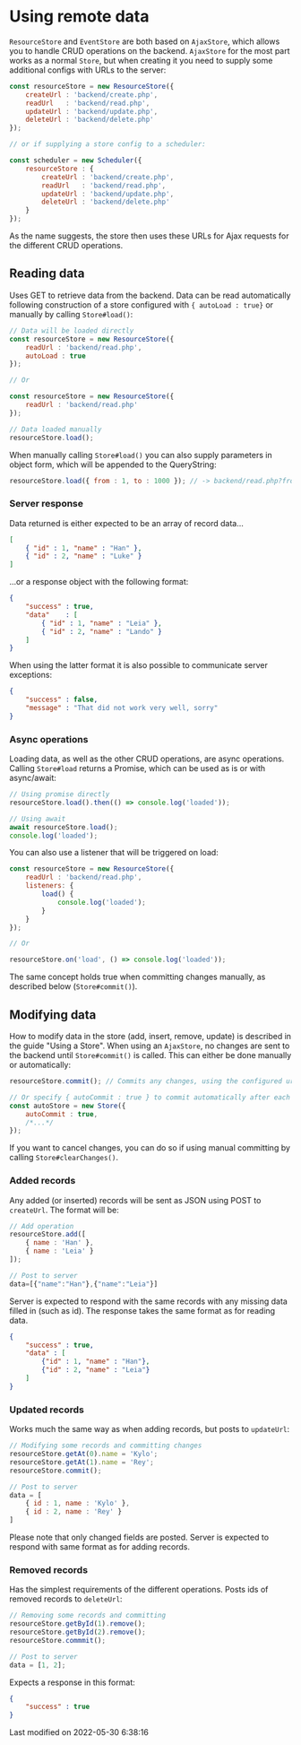 # Using remote data

`ResourceStore` and `EventStore` are both based on `AjaxStore`, which allows you to handle CRUD operations on the
backend.
`AjaxStore` for the most part works as a normal `Store`, but when creating it you need to supply some additional configs
with URLs to the server:

```javascript
const resourceStore = new ResourceStore({
    createUrl : 'backend/create.php',
    readUrl   : 'backend/read.php',
    updateUrl : 'backend/update.php',
    deleteUrl : 'backend/delete.php'
});

// or if supplying a store config to a scheduler:

const scheduler = new Scheduler({
    resourceStore : {
        createUrl : 'backend/create.php',
        readUrl   : 'backend/read.php',
        updateUrl : 'backend/update.php',
        deleteUrl : 'backend/delete.php'
    }
});
```

As the name suggests, the store then uses these URLs for Ajax requests for the different CRUD operations.

## Reading data

Uses GET to retrieve data from the backend. Data can be read automatically following construction of a store configured
with `{ autoLoad : true}` or manually by calling `Store#load()`:

```javascript
// Data will be loaded directly
const resourceStore = new ResourceStore({
    readUrl : 'backend/read.php',
    autoLoad : true
});

// Or

const resourceStore = new ResourceStore({
    readUrl : 'backend/read.php'
});

// Data loaded manually
resourceStore.load();
```

When manually calling `Store#load()` you can also supply parameters in object form, which will be appended to the
QueryString:

```javascript
resourceStore.load({ from : 1, to : 1000 }); // -> backend/read.php?from=1&to=1000
```

### Server response

Data returned is either expected to be an array of record data...

```json
[
    { "id" : 1, "name" : "Han" },
    { "id" : 2, "name" : "Luke" }
]
```

...or a response object with the following format:

```json
{
    "success" : true,
    "data"    : [
        { "id" : 1, "name" : "Leia" },
        { "id" : 2, "name" : "Lando" }
    ]
}
```

When using the latter format it is also possible to communicate server exceptions:

```json
{
    "success" : false,
    "message" : "That did not work very well, sorry"
}
```

### Async operations

Loading data, as well as the other CRUD operations, are async operations. Calling `Store#load` returns a Promise, which
can be used as is or with async/await:

```javascript
// Using promise directly
resourceStore.load().then(() => console.log('loaded'));

// Using await
await resourceStore.load();
console.log('loaded');
```

You can also use a listener that will be triggered on load:

```javascript
const resourceStore = new ResourceStore({
    readUrl : 'backend/read.php',
    listeners: {
        load() {
            console.log('loaded');
        }
    }
});

// Or

resourceStore.on('load', () => console.log('loaded'));
```

The same concept holds true when committing changes manually, as described below (`Store#commit()`).

## Modifying data

How to modify data in the store (add, insert, remove, update) is described in the guide "Using a Store". When using an
`AjaxStore`, no changes are sent to the backend until `Store#commit()` is called. This can either be done manually or
automatically:

```javascript
resourceStore.commit(); // Commits any changes, using the configured urls per action

// Or specify { autoCommit : true } to commit automatically after each action
const autoStore = new Store({
    autoCommit : true,
    /*...*/
});
```

If you want to cancel changes, you can do so if using manual committing by calling `Store#clearChanges()`.

### Added records

Any added (or inserted) records will be sent as JSON using POST to `createUrl`. The format will be:

```javascript
// Add operation
resourceStore.add([
    { name : 'Han' },
    { name : 'Leia' }
]);

// Post to server
data=[{"name":"Han"},{"name":"Leia"}]
```

Server is expected to respond with the same records with any missing data filled in (such as id). The response takes the
same format as for reading data.

```json
{
    "success" : true,   
    "data" : [
        {"id" : 1, "name" : "Han"},
        {"id" : 2, "name" : "Leia"}
    ]
}
```

### Updated records

Works much the same way as when adding records, but posts to `updateUrl`:

```javascript
// Modifying some records and committing changes
resourceStore.getAt(0).name = 'Kylo';
resourceStore.getAt(1).name = 'Rey';
resourceStore.commit();

// Post to server
data = [
    { id : 1, name : 'Kylo' },
    { id : 2, name : 'Rey' }
]
```

Please note that only changed fields are posted. Server is expected to respond with same format as for adding records.

### Removed records

Has the simplest requirements of the different operations. Posts ids of removed records to `deleteUrl`:

```javascript
// Removing some records and committing
resourceStore.getById(1).remove();
resourceStore.getById(2).remove();
resourceStore.commmit();

// Post to server
data = [1, 2];
```

Expects a response in this format:

```json
{
    "success" : true
}
```


<p class="last-modified">Last modified on 2022-05-30 6:38:16</p>
